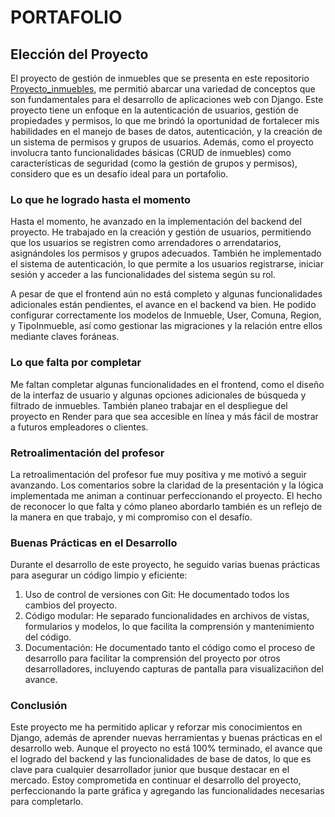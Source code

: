 # PORTAFOLIO

## Elección del Proyecto

El proyecto de gestión de inmuebles que se presenta en este repositorio [Proyecto_inmuebles](https://github.com/KarenLimari/proyecto_inmuebles.git), me permitió abarcar una variedad de conceptos que son fundamentales para el desarrollo de aplicaciones web con Django. Este proyecto tiene un enfoque en la autenticación de usuarios, gestión de propiedades y permisos, lo que me brindó la oportunidad de fortalecer mis habilidades en el manejo de bases de datos, autenticación, y la creación de un sistema de permisos y grupos de usuarios. Además, como el proyecto involucra tanto funcionalidades básicas (CRUD de inmuebles) como características de seguridad (como la gestión de grupos y permisos), considero que es un desafío ideal para un portafolio.

### Lo que he logrado hasta el momento

Hasta el momento, he avanzado en la implementación del backend del proyecto. He trabajado en la creación y gestión de usuarios, permitiendo que los usuarios se registren como arrendadores o arrendatarios, asignándoles los permisos y grupos adecuados. También he implementado el sistema de autenticación, lo que permite a los usuarios registrarse, iniciar sesión y acceder a las funcionalidades del sistema según su rol.

A pesar de que el frontend aún no está completo y algunas funcionalidades adicionales están pendientes, el avance en el backend va bien. He podido configurar correctamente los modelos de Inmueble, User, Comuna, Region, y TipoInmueble, así como gestionar las migraciones y la relación entre ellos mediante claves foráneas.

### Lo que falta por completar

Me faltan completar algunas funcionalidades en el frontend, como el diseño de la interfaz de usuario y algunas opciones adicionales de búsqueda y filtrado de inmuebles. También planeo trabajar en el despliegue del proyecto en Render para que sea accesible en línea y más fácil de mostrar a futuros empleadores o clientes.

### Retroalimentación del profesor

La retroalimentación del profesor fue muy positiva y me motivó a seguir avanzando. Los comentarios sobre la claridad de la presentación y la lógica implementada me animan a continuar perfeccionando el proyecto. El hecho de reconocer lo que falta y cómo planeo abordarlo también es un reflejo de la manera en que trabajo, y mi compromiso con el desafío.

### Buenas Prácticas en el Desarrollo

Durante el desarrollo de este proyecto, he seguido varias buenas prácticas para asegurar un código limpio y eficiente:

1. Uso de control de versiones con Git: He documentado todos los cambios del proyecto.
2. Código modular: He separado funcionalidades en archivos de vistas, formularios y modelos, lo que facilita la comprensión y mantenimiento del código.
3. Documentación: He documentado tanto el código como el proceso de desarrollo para facilitar la comprensión del proyecto por otros desarrolladores, incluyendo capturas de pantalla para visualizaciñon del avance.

### Conclusión

Este proyecto me ha permitido aplicar y reforzar mis conocimientos en Django, además de aprender nuevas herramientas y buenas prácticas en el desarrollo web. Aunque el proyecto no está 100% terminado, el avance que el logrado del backend y las funcionalidades de base de datos, lo que es clave para cualquier desarrollador junior que busque destacar en el mercado. Estoy comprometida en continuar el desarrollo del proyecto, perfeccionando la parte gráfica y agregando las funcionalidades necesarias para completarlo.
